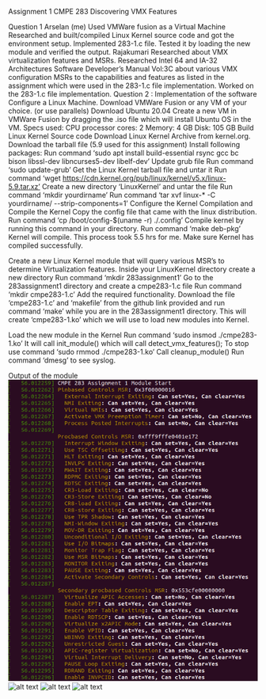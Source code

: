 Assignment 1
CMPE 283
Discovering VMX Features

Question 1
Arselan (me)
Used VMWare fusion as a Virtual Machine 
Researched and built/compiled Linux Kernel source code and got the environment setup. 
Implemented 283-1.c file. 
Tested it by loading the new module and verified the output.
Rajakumari
Researched about VMX virtualization features and MSRs. 
Researched Intel 64 and IA-32 Architectures Software Developer’s Manual Vol:3C about various VMX configuration MSRs to the capabilities and features as listed in the assignment which were used in the 283-1.c file implementation. 
Worked on the 283-1.c file implementation. 
Question 2 : Implementation of the software
Configure a Linux Machine. 
Download VMWare Fusion or any VM of your choice. (or use parallels) 
Download Ubuntu 20.04
Create a new VM in VMWare Fusion by dragging the .iso file which will install Ubuntu OS in the VM.
Specs used: 
CPU processor cores: 2
Memory: 4 GB
Disk: 105 GB
Build Linux Kernel Source code
Download Linux Kernel Archive from kernel.org. 
Download the tarball file (5.9 used for this assignment)
Install following packages:
Run command ‘sudo apt install build-essential rsync gcc bc bison libssl-dev libncurses5-dev libelf-dev’
Update grub file 
Run command ‘sudo update-grub’
Get the Linux Kernel tarball file and untar it
Run command ‘wget https://cdn.kernel.org/pub/linux/kernel/v5.x/linux-5.9.tar.xz’
Create a new directory ‘LinuxKernel’ and untar the file
Run command ‘mkdir yourdirname’
Run command ‘tar xvf linux-* -C yourdirname/ --strip-components=1’
Configure the Kernel Compilation and Compile the Kernel
Copy the config file that came with the linux distribution. 
Run command ‘cp /boot/config-$(uname -r) ./.config’
Compile kernel by running this command in your directory.
Run command ‘make deb-pkg’
Kernel will compile. This process took 5.5 hrs for me. 
Make sure Kernel has compiled successfully. 


Create a new Linux Kernel module that will query various MSR’s to determine Virtualization features. 
Inside your LinuxKernel directory create a new directory
Run command ‘mkdir 283assignment1’
Go to the 283assignment1 directory and create a cmpe283-1.c file
Run command ‘mkdir cmpe283-1.c’
Add the required functionality. 
Download the file ‘cmpe283-1.c’ and ‘makefile’ from the github link provided and run command ‘make’ while you are in the 283assignment1 directory. 
This will create ‘cmpe283-1.ko’ which we will use to load new modules into Kernel.


Load the new module in the Kernel
Run command ‘sudo insmod ./cmpe283-1.ko’
It will call init_module() which will call detect_vmx_features();
To stop use command ‘sudo rmmod ./cmpe283-1.ko’
Call cleanup_module()
Run command ‘dmesg’ to see syslog. 








Output of the module
![Screenshot](1.png)
![alt text](https://github.com/[username]/[reponame]/blob/[branch]/2.png?raw=true)
![alt text](https://github.com/[username]/[reponame]/blob/[branch]/3.png?raw=true)
![alt text](https://github.com/[username]/[reponame]/blob/[branch]/4.png?raw=true)





